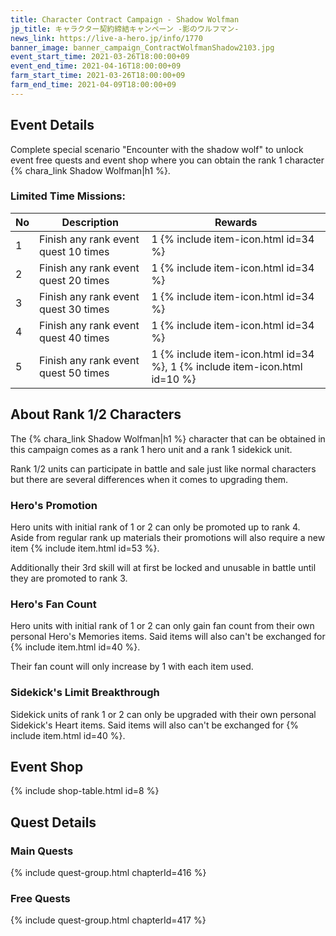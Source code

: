 ```yaml
---
title: Character Contract Campaign - Shadow Wolfman
jp_title: キャラクター契約締結キャンペーン -影のウルフマン-
news_link: https://live-a-hero.jp/info/1770
banner_image: banner_campaign_ContractWolfmanShadow2103.jpg
event_start_time: 2021-03-26T18:00:00+09
event_end_time: 2021-04-16T18:00:00+09
farm_start_time: 2021-03-26T18:00:00+09
farm_end_time: 2021-04-09T18:00:00+09
---
```


## Event Details

Complete special scenario "Encounter with the shadow wolf" to unlock event free quests and event shop where you can obtain the rank 1 character {% chara_link Shadow Wolfman|h1 %}.


### Limited Time Missions: 

| No | Description | Rewards |
|----|-----------------------------------------------------------|----------------|
| 1  | Finish any rank event quest 10 times | 1 {% include item-icon.html id=34 %} |
| 2  | Finish any rank event quest 20 times | 1 {% include item-icon.html id=34 %} |
| 3  | Finish any rank event quest 30 times | 1 {% include item-icon.html id=34 %} |
| 4  | Finish any rank event quest 40 times | 1 {% include item-icon.html id=34 %} |
| 5  | Finish any rank event quest 50 times | 1 {% include item-icon.html id=34 %}, 1 {% include item-icon.html id=10 %} |

## About Rank 1/2 Characters

The {% chara_link Shadow Wolfman|h1 %} character that can be obtained in this campaign comes as a rank 1 hero unit and a rank 1 sidekick unit.

Rank 1/2 units can participate in battle and sale just like normal characters but there are several differences when it comes to upgrading them.

### Hero's Promotion

Hero units with initial rank of 1 or 2 can only be promoted up to rank 4. Aside from regular rank up materials their promotions will also require a new item {% include item.html id=53 %}.

Additionally their 3rd skill will at first be locked and unusable in battle until they are promoted to rank 3.

### Hero's Fan Count

Hero units with initial rank of 1 or 2 can only gain fan count from their own personal Hero's Memories items. Said items will also can't be exchanged for {% include item.html id=40 %}.

Their fan count will only increase by 1 with each item used.

### Sidekick's Limit Breakthrough

Sidekick units of rank 1 or 2 can only be upgraded with their own personal Sidekick's Heart items. Said items will also can't be exchanged for {% include item.html id=40 %}.

## Event Shop

{% include shop-table.html id=8 %}

## Quest Details

### Main Quests

{% include quest-group.html chapterId=416 %}

### Free Quests

{% include quest-group.html chapterId=417 %}
